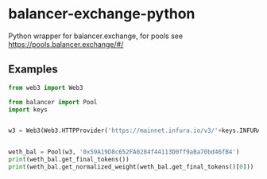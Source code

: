 # balancer-exchange-python
Python wrapper for balancer.exchange, for pools see https://pools.balancer.exchange/#/

## Examples
```python
from web3 import Web3

from balancer import Pool
import keys


w3 = Web3(Web3.HTTPProvider('https://mainnet.infura.io/v3/'+keys.INFURA_ID))


weth_bal = Pool(w3, '0x59A19D8c652FA0284f44113D0ff9aBa70bd46fB4')
print(weth_bal.get_final_tokens())
print(weth_bal.get_normalized_weight(weth_bal.get_final_tokens()[0]))
```
